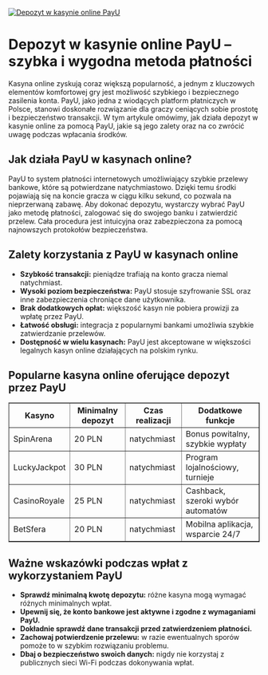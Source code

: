 [![Depozyt w kasynie online PayU](https://123-caf.pages.dev/gitsignup.png)](https://vrmoo.ru/Bt82HjjY)

<h1>Depozyt w kasynie online PayU – szybka i wygodna metoda płatności</h1> <p>Kasyna online zyskują coraz większą popularność, a jednym z kluczowych elementów komfortowej gry jest możliwość szybkiego i bezpiecznego zasilenia konta. PayU, jako jedna z wiodących platform płatniczych w Polsce, stanowi doskonałe rozwiązanie dla graczy ceniących sobie prostotę i bezpieczeństwo transakcji. W tym artykule omówimy, jak działa depozyt w kasynie online za pomocą PayU, jakie są jego zalety oraz na co zwrócić uwagę podczas wpłacania środków.</p>  <h2>Jak działa PayU w kasynach online?</h2> <p>PayU to system płatności internetowych umożliwiający szybkie przelewy bankowe, które są potwierdzane natychmiastowo. Dzięki temu środki pojawiają się na koncie gracza w ciągu kilku sekund, co pozwala na nieprzerwaną zabawę. Aby dokonać depozytu, wystarczy wybrać PayU jako metodę płatności, zalogować się do swojego banku i zatwierdzić przelew. Cała procedura jest intuicyjna oraz zabezpieczona za pomocą najnowszych protokołów bezpieczeństwa.</p>  <h2>Zalety korzystania z PayU w kasynach online</h2> <ul>   <li><strong>Szybkość transakcji:</strong> pieniądze trafiają na konto gracza niemal natychmiast.</li>   <li><strong>Wysoki poziom bezpieczeństwa:</strong> PayU stosuje szyfrowanie SSL oraz inne zabezpieczenia chroniące dane użytkownika.</li>   <li><strong>Brak dodatkowych opłat:</strong> większość kasyn nie pobiera prowizji za wpłatę przez PayU.</li>   <li><strong>Łatwość obsługi:</strong> integracja z popularnymi bankami umożliwia szybkie zatwierdzanie przelewów.</li>   <li><strong>Dostępność w wielu kasynach:</strong> PayU jest akceptowane w większości legalnych kasyn online działających na polskim rynku.</li> </ul>  <h2>Popularne kasyna online oferujące depozyt przez PayU</h2> <table border="1" cellpadding="8" cellspacing="0" style="border-collapse: collapse; width: 100%;">   <thead>     <tr>       <th>Kasyno</th>       <th>Minimalny depozyt</th>       <th>Czas realizacji</th>       <th>Dodatkowe funkcje</th>     </tr>   </thead>   <tbody>     <tr>       <td>SpinArena</td>       <td>20 PLN</td>       <td>natychmiast</td>       <td>Bonus powitalny, szybkie wypłaty</td>     </tr>     <tr>       <td>LuckyJackpot</td>       <td>30 PLN</td>       <td>natychmiast</td>       <td>Program lojalnościowy, turnieje</td>     </tr>     <tr>       <td>CasinoRoyale</td>       <td>25 PLN</td>       <td>natychmiast</td>       <td>Cashback, szeroki wybór automatów</td>     </tr>     <tr>       <td>BetSfera</td>       <td>20 PLN</td>       <td>natychmiast</td>       <td>Mobilna aplikacja, wsparcie 24/7</td>     </tr>   </tbody> </table>  <h2>Ważne wskazówki podczas wpłat z wykorzystaniem PayU</h2> <ul>   <li><strong>Sprawdź minimalną kwotę depozytu:</strong> różne kasyna mogą wymagać różnych minimalnych wpłat.</li>   <li><strong>Upewnij się, że konto bankowe jest aktywne i zgodne z wymaganiami PayU.</strong></li>   <li><strong>Dokładnie sprawdź dane transakcji przed zatwierdzeniem płatności.</strong></li>   <li><strong>Zachowaj potwierdzenie przelewu:</strong> w razie ewentualnych sporów pomoże to w szybkim rozwiązaniu problemu.</li>   <li><strong>Dbaj o bezpieczeństwo swoich danych:</strong> nigdy nie korzystaj z publicznych sieci Wi-Fi podczas dokonywania wpłat.</li> </ul>
